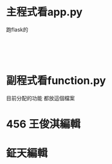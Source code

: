 # 主程式看app.py
跑flask的
<br>
<br>
<br>
<br>
<br>

# 副程式看function.py
目前分配的功能 都放這個檔案

# 456 王俊淇編輯


# 鉦天編輯

